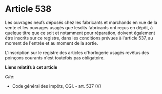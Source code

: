 # Article 538

Les ouvrages neufs déposés chez les fabricants et marchands en vue de la vente et les ouvrages usagés que lesdits fabricants
ont reçus en dépôt, à quelque titre que ce soit et notamment pour réparation, doivent également être inscrits sur ce
registre, dans les conditions prévues à l'article 537, au moment de l'entrée et au moment de la sortie. 

L'inscription sur le registre des articles d'horlogerie usagés revêtus des poinçons courants n'est toutefois pas obligatoire.

**Liens relatifs à cet article**

_Cite_:

  - Code général des impôts, CGI. - art. 537 (V)
